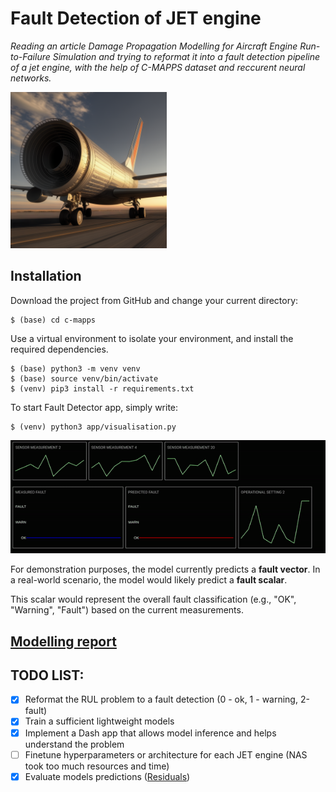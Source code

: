 # Fault Detection of JET engine

*Reading an article *Damage Propagation Modelling for Aircraft Engine Run-to-Failure Simulation* and trying to reformat
it into a fault detection pipeline of a jet engine, with the help of C-MAPPS dataset and reccurent neural networks.*

[<img src="app/assets/image.png" width="250"/>](app/assets/image.png)

## Installation

Download the project from GitHub and change your current directory:

```
$ (base) cd c-mapps
```

Use a virtual environment to isolate your environment, and install the required dependencies.

```
$ (base) python3 -m venv venv
$ (base) source venv/bin/activate
$ (venv) pip3 install -r requirements.txt
```

To start Fault Detector app, simply write:

```
$ (venv) python3 app/visualisation.py
```

[<img src="app/assets/dash_app.gif"/>](app/assets/dash_app.gif)

For demonstration purposes, the model currently predicts a **fault vector**. In a real-world scenario, the model would
likely predict a **fault scalar**.

This scalar would represent the overall fault classification (e.g., "OK", "Warning", "Fault") based on the current
measurements.

## [Modelling report](./modelling/README.md)

## TODO LIST:

- [x] Reformat the RUL problem to a fault detection (0 - ok, 1 - warning, 2-fault)
- [x] Train a sufficient lightweight models
- [x] Implement a Dash app that allows model inference and helps understand the problem
- [ ] Finetune hyperparameters or architecture for each JET engine (NAS took too much resources and time)
- [x] Evaluate models predictions ([Residuals](modelling/README.md#residuals))
